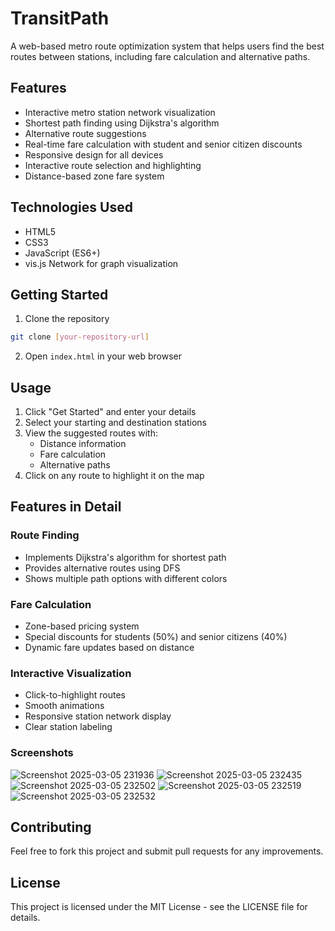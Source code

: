 # TransitPath

A web-based metro route optimization system that helps users find the best routes between stations, including fare calculation and alternative paths.

## Features

- Interactive metro station network visualization
- Shortest path finding using Dijkstra's algorithm
- Alternative route suggestions
- Real-time fare calculation with student and senior citizen discounts
- Responsive design for all devices
- Interactive route selection and highlighting
- Distance-based zone fare system

## Technologies Used

- HTML5
- CSS3
- JavaScript (ES6+)
- vis.js Network for graph visualization

## Getting Started

1. Clone the repository

```bash
git clone [your-repository-url]
```

2. Open `index.html` in your web browser

## Usage

1. Click "Get Started" and enter your details
2. Select your starting and destination stations
3. View the suggested routes with:
   - Distance information
   - Fare calculation
   - Alternative paths
4. Click on any route to highlight it on the map



## Features in Detail

### Route Finding

- Implements Dijkstra's algorithm for shortest path
- Provides alternative routes using DFS
- Shows multiple path options with different colors

### Fare Calculation

- Zone-based pricing system
- Special discounts for students (50%) and senior citizens (40%)
- Dynamic fare updates based on distance

### Interactive Visualization

- Click-to-highlight routes
- Smooth animations
- Responsive station network display
- Clear station labeling

### Screenshots
![Screenshot 2025-03-05 231936](https://github.com/user-attachments/assets/069a37b9-8434-4448-85d1-a44237090a72)
![Screenshot 2025-03-05 232435](https://github.com/user-attachments/assets/a594a676-c1a1-45af-939e-f5fe697187b2)
![Screenshot 2025-03-05 232502](https://github.com/user-attachments/assets/c5cd1e58-a5c4-4c37-a559-c1edaac52d87)
![Screenshot 2025-03-05 232519](https://github.com/user-attachments/assets/b5a0faef-dcb9-491d-b958-f30aff644dad)
![Screenshot 2025-03-05 232532](https://github.com/user-attachments/assets/055126e1-eadd-4e93-8fdc-a3d98fe584ad)

## Contributing

Feel free to fork this project and submit pull requests for any improvements.

## License

This project is licensed under the MIT License - see the LICENSE file for details.
